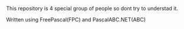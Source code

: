 This repository is 4 special group of people so dont try to understad it.

Written using FreePascal(FPC) and PascalABC.NET(ABC)
